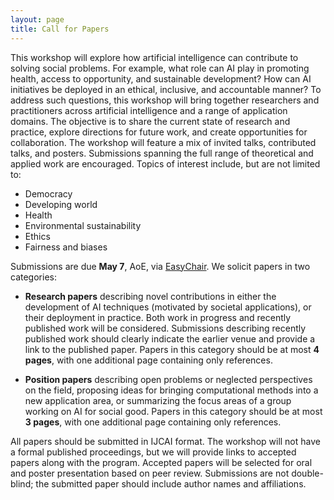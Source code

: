 ```yaml
---
layout: page
title: Call for Papers
---
```


This workshop will explore how artificial intelligence can contribute to solving social problems. For example, what role can AI play in promoting health, access to opportunity, and sustainable development? How can AI initiatives be deployed in an ethical, inclusive, and accountable manner? To address such questions, this workshop will bring together researchers and practitioners across artificial intelligence and a range of application domains. The objective is to share the current state of research and practice, explore directions for future work, and create opportunities for collaboration. The workshop will feature a mix of invited talks, contributed talks, and posters. Submissions spanning the full range of theoretical and applied work are encouraged. Topics of interest include, but are not limited to:

* Democracy
* Developing world
* Health
* Environmental sustainability
* Ethics
* Fairness and biases

Submissions are due <b> May 7</b>, AoE, via [EasyChair](https://easychair.org/my/conference?conf=ai4sg1#). We solicit papers in two categories:

* <b>Research papers</b> describing novel contributions in either the development of AI techniques (motivated by societal applications), or their deployment in practice. Both work in progress and recently published work will be considered. Submissions describing recently published work should clearly indicate the earlier venue and provide a link to the published paper. Papers in this category should be at most <b>4 pages</b>, with one additional page containing only references. 

* <b>Position papers</b> describing open problems or neglected perspectives on the field, proposing ideas for bringing computational methods into a new application area, or summarizing the focus areas of a group working on AI for social good. Papers in this category should be at most <b>3 pages</b>, with one additional page containing only references. 

All papers should be submitted in IJCAI format. The workshop will not have a formal published proceedings, but we will provide links to accepted papers along with the program. Accepted papers will be selected for oral and poster presentation based on peer review. Submissions are not double-blind; the submitted paper should include author names and affiliations. 

